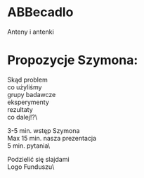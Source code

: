 # ABBecadlo
Anteny i antenki


# Propozycje Szymona:

Skąd problem\
co użyliśmy\
grupy badawcze\
eksperymenty\
rezultaty\
co dalej!?\

3-5 min. wstęp Szymona\
Max 15 min. nasza prezentacja\
5 min. pytania\

Podzielić się slajdami\
Logo Funduszu\